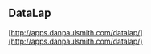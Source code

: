 DataLap
-----------------------------

[http://apps.danpaulsmith.com/datalap/](http://apps.danpaulsmith.com/datalap/)
